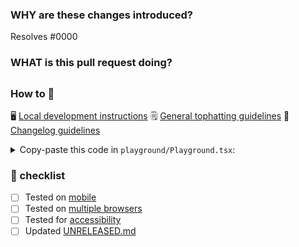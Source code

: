 <!--
  ☝️How to write a good PR title:
  - Prefix it with [ComponentName] (if applicable), for example: [Button]
  - Start with a verb, for example: Add, Delete, Improve, Fix…
  - Give as much context as necessary and as little as possible
  - Prefix it with [WIP] while it’s a work in progress
-->

### WHY are these changes introduced?

Resolves #0000 <!-- link to issue if one exists -->

<!--
  Context about the problem that’s being addressed.
-->

### WHAT is this pull request doing?

<!--
  Summary of the changes committed.
  Before / after screenshots appreciated for UI changes.
-->

## <!-- ℹ️ Delete the following for small / trivial changes -->

### How to 🎩

🖥 [Local development instructions](https://github.com/Shopify/polaris-react/blob/master/README.md#development)
🗒 [General tophatting guidelines](https://github.com/Shopify/polaris-react/blob/master/documentation/Tophatting.md)
📄 [Changelog guidelines](https://github.com/Shopify/polaris-react/blob/master/documentation/Versioning%20and%20changelog.md)

<!--
  Give as much information as needed to experiment with the component
  in the playground.
-->

<details>
<summary>Copy-paste this code in <code>playground/Playground.tsx</code>:</summary>

```jsx
/* eslint-disable */

import * as React from 'react';
import {Page, AppProvider} from '@shopify/polaris';

interface State {}

export default class Playground extends React.Component<never, State> {
  render() {
    return (
      <AppProvider>
        <Page title="Playground" />
      </AppProvider>
    );
  }
}

/* eslint-enable */
```

</details>

### 🎩 checklist

* [ ] Tested on [mobile](https://github.com/Shopify/polaris-react/blob/master/documentation/Tophatting.md#cross-browser-testing)
* [ ] Tested on [multiple browsers](https://help.shopify.com/en/manual/intro-to-shopify/shopify-admin/supported-browsers)
* [ ] Tested for [accessibility](https://github.com/Shopify/polaris-react/blob/master/documentation/Accessibility.md#implementation-best-practices)
* [ ] Updated [UNRELEASED.md](https://github.com/Shopify/polaris-react/blob/master/UNRELEASED.md)

<!--
  When tophatting, please check the UNRELEASED entry for consistency, as per the [guidelines](https://github.com/Shopify/polaris-react/blob/master/documentation/Versioning%20and%20changelog.md).
-->

<!--
  If you don't have access to Percy, please request access in the #polaris Slack channel.
-->
